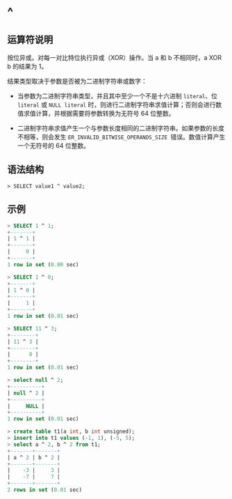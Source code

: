 # **^**

## **运算符说明**

按位异或。对每一对比特位执行异或（XOR）操作。当 a 和 b 不相同时，a XOR b 的结果为 1。

结果类型取决于参数是否被为二进制字符串或数字：

- 当参数为二进制字符串类型，并且其中至少一个不是十六进制 `literal`、位 `literal` 或 `NULL literal` 时，则进行二进制字符串求值计算；否则会进行数值求值计算，并根据需要将参数转换为无符号 64 位整数。

- 二进制字符串求值产生一个与参数长度相同的二进制字符串。如果参数的长度不相等，则会发生 `ER_INVALID_BITWISE_OPERANDS_SIZE `错误。数值计算产生一个无符号的 64 位整数。

## **语法结构**

```
> SELECT value1 ^ value2;
```

## **示例**

```sql
> SELECT 1 ^ 1;
+-------+
| 1 ^ 1 |
+-------+
|     0 |
+-------+
1 row in set (0.00 sec)

> SELECT 1 ^ 0;
+-------+
| 1 ^ 0 |
+-------+
|     1 |
+-------+
1 row in set (0.01 sec)

> SELECT 11 ^ 3;
+--------+
| 11 ^ 3 |
+--------+
|      8 |
+--------+
1 row in set (0.01 sec)

> select null ^ 2;
+----------+
| null ^ 2 |
+----------+
|     NULL |
+----------+
1 row in set (0.01 sec)

> create table t1(a int, b int unsigned);
> insert into t1 values (-1, 1), (-5, 5);
> select a ^ 2, b ^ 2 from t1;
+-------+-------+
| a ^ 2 | b ^ 2 |
+-------+-------+
|    -3 |     3 |
|    -7 |     7 |
+-------+-------+
2 rows in set (0.01 sec)
```
